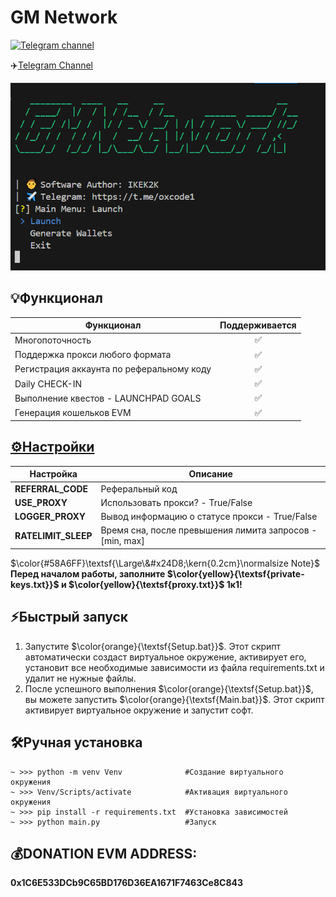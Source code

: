 # GM Network
[![Telegram channel](https://img.shields.io/endpoint?url=https://runkit.io/damiankrawczyk/telegram-badge/branches/master?url=https://t.me/oxcode1)](https://t.me/oxcode1)

✈️[Telegram Channel](https://t.me/oxcode1)

![img1](data/demo/demo.png)

## 💡Функционал  
| Функционал                                                     | Поддерживается  |
|----------------------------------------------------------------|:---------------:|
| Многопоточность                                                |        ✅       |
| Поддержка прокси любого формата                                |        ✅       |
| Регистрация аккаунта по реферальному коду                      |        ✅       |
| Daily CHECK-IN                                                 |        ✅       |
| Выполнение квестов - LAUNCHPAD GOALS                           |        ✅       |
| Генерация кошельков EVM                                        |        ✅       |

## [⚙️Настройки](https://github.com/NikeAK/SuperSight/blob/main/data/config.py)
| Настройка             | Описание                                                        |
|-----------------------|-----------------------------------------------------------------|
| **REFERRAL_CODE**     | Реферальный код                                                 |
| **USE_PROXY**         | Использовать прокси? - True/False                               |
| **LOGGER_PROXY**      | Вывод информацию о статусе прокси - True/False                  |
| **RATELIMIT_SLEEP**   | Время сна, после превышения лимита запросов - [min, max]        |

$\color{#58A6FF}\textsf{\Large\&#x24D8;\kern{0.2cm}\normalsize Note}$
**Перед началом работы, заполните $\color{yellow}{\textsf{private-keys.txt}}$ и $\color{yellow}{\textsf{proxy.txt}}$ 1к1!**

## ⚡️Быстрый запуск
1. Запустите $\color{orange}{\textsf{Setup.bat}}$. Этот скрипт автоматически создаст виртуальное окружение, активирует его, установит все необходимые зависимости из файла requirements.txt и удалит не нужные файлы.
2. После успешного выполнения $\color{orange}{\textsf{Setup.bat}}$, вы можете запустить $\color{orange}{\textsf{Main.bat}}$. Этот скрипт активирует виртуальное окружение и запустит софт.

## 🛠️Ручная установка
```shell
~ >>> python -m venv Venv              #Создание виртуального окружения
~ >>> Venv/Scripts/activate            #Активация виртуального окружения
~ >>> pip install -r requirements.txt  #Установка зависимостей
~ >>> python main.py                   #Запуск
```

## 💰DONATION EVM ADDRESS: 
**0x1C6E533DCb9C65BD176D36EA1671F7463Ce8C843**
